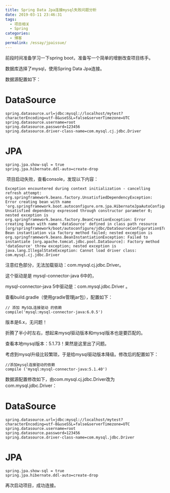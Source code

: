 ```yaml
---
title: Spring Data Jpa连接mysql失败问题分析
date: 2019-03-11 23:46:31
tags: 
  - 项目相关
  - Spring
categories: 
  - 博客
permalink: /essay/jpaissue/
---
```

前段时间准备学习一下spring boot，准备写一个简单的增删改查项目练手。

数据库选择了mysql，使用Spring Data Jpa连接。

数据源配置如下：

# DataSource 
```
spring.datasource.url=jdbc:mysql://localhost/mytest?characterEncoding=utf-8&useSSL=false&serverTimezone=UTC
spring.datasource.username=root
spring.datasource.password=123456
spring.datasource.driver-class-name=com.mysql.cj.jdbc.Driver
```
# JPA
```
spring.jpa.show-sql = true
spring.jpa.hibernate.ddl-auto=create-drop
```

 项目启动失败，查看console，发现以下内容：
```
Exception encountered during context initialization - cancelling refresh attempt: org.springframework.beans.factory.UnsatisfiedDependencyException: Error creating bean with name 'org.springframework.boot.autoconfigure.orm.jpa.HibernateJpaAutoConfiguration': Unsatisfied dependency expressed through constructor parameter 0; nested exception is org.springframework.beans.factory.BeanCreationException: Error creating bean with name 'dataSource' defined in class path resource [org/springframework/boot/autoconfigure/jdbc/DataSourceConfiguration$Tomcat.class]: Bean instantiation via factory method failed; nested exception is org.springframework.beans.BeanInstantiationException: Failed to instantiate [org.apache.tomcat.jdbc.pool.DataSource]: Factory method 'dataSource' threw exception; nested exception is java.lang.IllegalStateException: Cannot load driver class: com.mysql.cj.jdbc.Driver
```
注意红色部分，无法加载驱动：com.mysql.cj.jdbc.Driver。

这个驱动是是 mysql-connector-java 6中的，

mysql-connector-java 5中驱动是：com.mysql.jdbc.Driver 。

查看build.gradle（使用gradle管理jar包），配置如下：
```
// 添加 MySQL连接驱动 的依赖
compile('mysql:mysql-connector-java:6.0.5')
```
版本是6.x，无问题！

折腾了半小时左右，想起来mysql驱动版本和mysql版本也是要匹配的。

查看本地mysql版本：5.1.73！果然是这里出了问题。

考虑到mysql升级比较繁琐，于是给mysql驱动版本降级。修改后的配置如下：
```
//添加mysql连接驱动的依赖
compile ('mysql:mysql-connector-java:5.1.40')
```
数据源配置修改如下，由com.mysql.cj.jdbc.Driver改为com.mysql.jdbc.Driver：

# DataSource 
```
spring.datasource.url=jdbc:mysql://localhost/mytest?characterEncoding=utf-8&useSSL=false&serverTimezone=UTC
spring.datasource.username=root
spring.datasource.password=123456
spring.datasource.driver-class-name=com.mysql.jdbc.Driver
```

# JPA
```
spring.jpa.show-sql = true
spring.jpa.hibernate.ddl-auto=create-drop
```


再次启动项目，成功连接。
